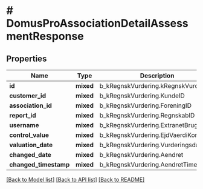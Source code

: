 # # DomusProAssociationDetailAssessmentResponse

## Properties

Name | Type | Description | Notes
------------ | ------------- | ------------- | -------------
**id** | **mixed** | b_kRegnskVurdering.kRegnskVurderID |
**customer_id** | **mixed** | b_kRegnskVurdering.KundeID |
**association_id** | **mixed** | b_kRegnskVurdering.ForeningID |
**report_id** | **mixed** | b_kRegnskVurdering.RegnskabID | [optional]
**username** | **mixed** | b_kRegnskVurdering.ExtranetBrugerID |
**control_value** | **mixed** | b_kRegnskVurdering.EjdVaerdiKontrol |
**valuation_date** | **mixed** | b_kRegnskVurdering.Vurderingsdato |
**changed_date** | **mixed** | b_kRegnskVurdering.Aendret |
**changed_timestamp** | **mixed** | b_kRegnskVurdering.AendretTimestamp |

[[Back to Model list]](../../README.md#models) [[Back to API list]](../../README.md#endpoints) [[Back to README]](../../README.md)
